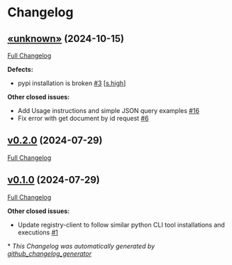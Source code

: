 # Changelog

## [«unknown»](https://github.com/NASA-PDS/registry-client/tree/«unknown») (2024-10-15)

[Full Changelog](https://github.com/NASA-PDS/registry-client/compare/v0.2.0...«unknown»)

**Defects:**

- pypi installation is broken [\#3](https://github.com/NASA-PDS/registry-client/issues/3) [[s.high](https://github.com/NASA-PDS/registry-client/labels/s.high)]

**Other closed issues:**

- Add Usage instructions and simple JSON query examples [\#16](https://github.com/NASA-PDS/registry-client/issues/16)
- Fix error with get document by id request [\#6](https://github.com/NASA-PDS/registry-client/issues/6)

## [v0.2.0](https://github.com/NASA-PDS/registry-client/tree/v0.2.0) (2024-07-29)

[Full Changelog](https://github.com/NASA-PDS/registry-client/compare/v0.1.0...v0.2.0)

## [v0.1.0](https://github.com/NASA-PDS/registry-client/tree/v0.1.0) (2024-07-29)

[Full Changelog](https://github.com/NASA-PDS/registry-client/compare/0287b5f441fb9fab64c0659fc3d60793ca7fdf5b...v0.1.0)

**Other closed issues:**

- Update registry-client to follow similar python CLI tool installations and executions [\#1](https://github.com/NASA-PDS/registry-client/issues/1)



\* *This Changelog was automatically generated by [github_changelog_generator](https://github.com/github-changelog-generator/github-changelog-generator)*
